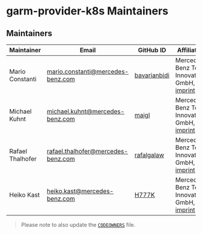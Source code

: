 <!-- SPDX-License-Identifier: MIT -->

# garm-provider-k8s Maintainers

## Maintainers

| Maintainer       | Email                                | GitHub ID                                       | Affiliation                                                                                                              | Joined     |
|------------------|--------------------------------------|-------------------------------------------------|--------------------------------------------------------------------------------------------------------------------------|------------|
| Mario Constanti  | <mario.constanti@mercedes-benz.com>  | [bavarianbidi](https://github.com/bavarianbidi) | Mercedes-Benz Tech Innovation GmbH, [imprint](https://github.com/mercedes-benz/foss/blob/master/PROVIDER_INFORMATION.md) | 2023-07-27 |
| Michael Kuhnt    | <michael.kuhnt@mercedes-benz.com>    | [maigl](https://github.com/maigl)               | Mercedes-Benz Tech Innovation GmbH, [imprint](https://github.com/mercedes-benz/foss/blob/master/PROVIDER_INFORMATION.md) | 2023-07-27 |
| Rafael Thalhofer | <rafael.thalhofer@mercedes-benz.com> | [rafalgalaw](https://github.com/rafalgalaw)     | Mercedes-Benz Tech Innovation GmbH, [imprint](https://github.com/mercedes-benz/foss/blob/master/PROVIDER_INFORMATION.md) | 2023-09-22 |
| Heiko Kast       | <heiko.kast@mercedes-benz.com>       | [H777K](https://github.com/H777K)               | Mercedes-Benz Tech Innovation GmbH, [imprint](https://github.com/mercedes-benz/foss/blob/master/PROVIDER_INFORMATION.md) | 2023-10-04 |

> Please note to also update the [`CODEOWNERS`](CODEOWNERS) file.
